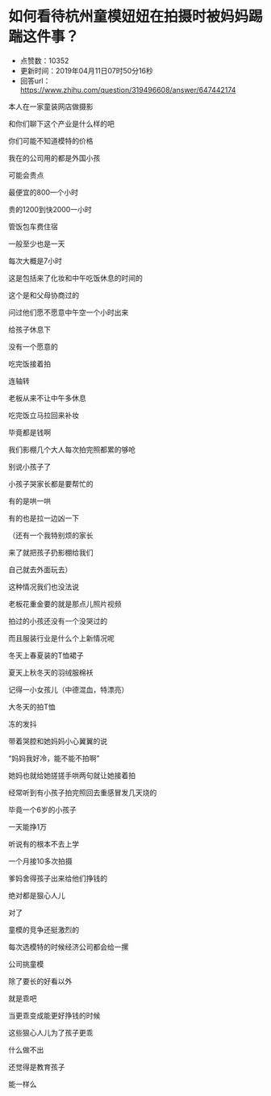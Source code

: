 # 如何看待杭州童模妞妞在拍摄时被妈妈踢踹这件事？
- 点赞数：10352
- 更新时间：2019年04月11日07时50分16秒
- 回答url：https://www.zhihu.com/question/319496608/answer/647442174
<body>
 <p data-pid="i2DjeM2q">本人在一家童装网店做摄影</p>
 <p data-pid="cOyz337l">和你们聊下这个产业是什么样的吧</p>
 <p data-pid="Glx2Cqc5">你们可能不知道模特的价格</p>
 <p data-pid="-hKeKCg5">我在的公司用的都是外国小孩</p>
 <p data-pid="OOlXh0na">可能会贵点</p>
 <p data-pid="nrNZNwfW">最便宜的800一个小时</p>
 <p data-pid="I6GtlPY9">贵的1200到快2000一小时</p>
 <p data-pid="DRDOwclf">管饭包车费住宿</p>
 <p data-pid="cz-F-klj">一般至少也是一天</p>
 <p data-pid="u5VG-AWy">每次大概是7小时</p>
 <p data-pid="U9yspn0E">这是包括来了化妆和中午吃饭休息的时间的</p>
 <p data-pid="JntdAlq0">这个是和父母协商过的</p>
 <p data-pid="1xQTn83q">问过他们愿不愿意中午空一个小时出来</p>
 <p data-pid="5bEzRdV4">给孩子休息下</p>
 <p data-pid="xpmWvEnD">没有一个愿意的</p>
 <p data-pid="zSowqoOe">吃完饭接着拍</p>
 <p data-pid="2JcXE0BS">连轴转</p>
 <p data-pid="_OEQ3FwA">老板从来不让中午多休息</p>
 <p data-pid="wbcPuJ6f">吃完饭立马拉回来补妆</p>
 <p data-pid="GTNZoFiZ">毕竟都是钱啊</p>
 <p data-pid="1iGBazfz">我们影棚几个大人每次拍完照都累的够呛</p>
 <p data-pid="liuJ81Me">别说小孩子了</p>
 <p data-pid="FIFevqF9">小孩子哭家长都是要帮忙的</p>
 <p data-pid="bjgi5uU9">有的是哄一哄</p>
 <p data-pid="SZmvFKY1">有的也是拉一边凶一下</p>
 <p data-pid="ct9nLHWU">（还有一个我特别烦的家长</p>
 <p data-pid="XivMYUah">来了就把孩子扔影棚给我们</p>
 <p data-pid="Av6rg_wU">自己就去外面玩去）</p>
 <p data-pid="An0RW2L8">这种情况我们也没法说</p>
 <p data-pid="RBvlX-qE">老板花重金要的就是那点儿照片视频</p>
 <p data-pid="esDWTy3y">拍过的小孩还没有一个没哭过的</p>
 <p data-pid="okWKDAYy">而且服装行业是什么个上新情况呢</p>
 <p data-pid="PqNJRsip">冬天上春夏装的T恤裙子</p>
 <p data-pid="nvVu89HJ">夏天上秋冬天的羽绒服棉袄</p>
 <p data-pid="N8yY2a62">记得一小女孩儿（中德混血，特漂亮）</p>
 <p data-pid="8O2vHP36">大冬天的拍T恤</p>
 <p data-pid="6_g0IrMR">冻的发抖</p>
 <p data-pid="I6EE_bPD">带着哭腔和她妈妈小心翼翼的说</p>
 <p data-pid="E2UGhysc">“妈妈我好冷，能不能不拍啊”</p>
 <p data-pid="jVpCQFKH">她妈也就给她搓搓手哄两句就让她接着拍</p>
 <p data-pid="TdH_tZk4">经常听到有小孩子拍完照回去重感冒发几天烧的</p>
 <p data-pid="Stryzn8h">毕竟一个6岁的小孩子</p>
 <p data-pid="cWFSnP6U">一天能挣1万</p>
 <p data-pid="z2M3veu8">听说有的根本不去上学</p>
 <p data-pid="3Vy598VF">一个月接10多次拍摄</p>
 <p data-pid="2egH6WMh">爹妈舍得孩子出来给他们挣钱的</p>
 <p data-pid="821ARDaQ">绝对都是狠心人儿</p>
 <p data-pid="Eivg39DL">对了</p>
 <p data-pid="qDOdkrJ-">童模的竞争还挺激烈的</p>
 <p data-pid="14zO4S0C">每次选模特的时候经济公司都会给一摞</p>
 <p data-pid="_bSOZJUg">公司挑童模</p>
 <p data-pid="NhPFZ6t5">除了要长的好看以外</p>
 <p data-pid="bCmH2Rzu">就是乖吧</p>
 <p data-pid="ZniW1wp3">当更乖变成能更好挣钱的时候</p>
 <p data-pid="8UA-wdOT">这些狠心人儿为了孩子更乖</p>
 <p data-pid="ia6gQyW8">什么做不出</p>
 <p data-pid="-FHQfh6I">还觉得是教育孩子</p>
 <p data-pid="DEHzjcDm">能一样么</p>
</body>